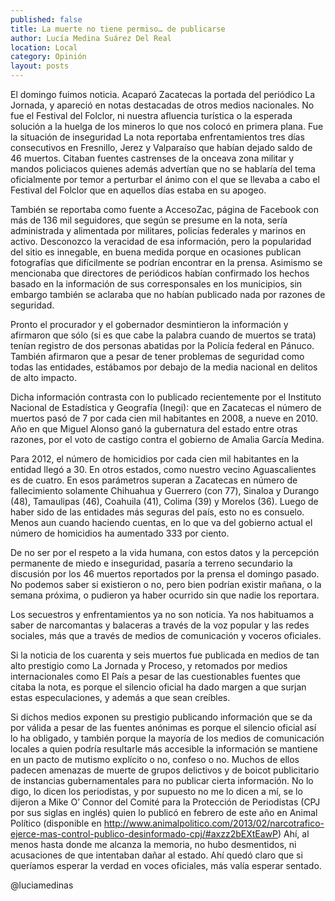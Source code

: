 ```yaml
---
published: false
title: La muerte no tiene permiso… de publicarse
author: Lucía Medina Suárez Del Real
location: Local
category: Opinión
layout: posts
---
```


El domingo fuimos noticia. Acaparó Zacatecas la portada del periódico La Jornada, y apareció en notas destacadas de otros medios nacionales. No fue el Festival del Folclor, ni nuestra afluencia turística o la esperada solución a la huelga de los mineros lo que nos colocó en primera plana. Fue la situación de inseguridad
La nota reportaba enfrentamientos tres días consecutivos en Fresnillo, Jerez y Valparaíso que habían dejado saldo de 46 muertos. Citaban fuentes castrenses de la onceava zona militar y mandos policiacos quienes además advertían que no se hablaría del tema oficialmente por temor a perturbar el ánimo con el que se llevaba a cabo el Festival del Folclor que en aquellos días estaba en su apogeo.  

También se reportaba como fuente a AccesoZac, página de Facebook con más de 136 mil seguidores, que según se presume en la nota, sería administrada y alimentada por militares, policías federales y marinos en activo. Desconozco la veracidad de esa información, pero la popularidad del sitio es innegable, en buena medida porque en ocasiones publican fotografías que difícilmente se podrían encontrar en la prensa. 
Asimismo se mencionaba que directores de periódicos habían confirmado los hechos basado en la información de sus corresponsales en los municipios, sin embargo también se aclaraba que no habían publicado nada por razones de seguridad. 

Pronto el procurador y el gobernador desmintieron la información y afirmaron que sólo (si es que cabe la palabra cuando de muertos se trata) tenían registro de dos personas abatidas por la Policía federal en Pánuco. También afirmaron que a pesar de tener problemas de seguridad como todas las entidades, estábamos por debajo de la media nacional en delitos  de alto impacto.

Dicha información contrasta con lo publicado recientemente por el Instituto Nacional de Estadística y Geografía (Inegi): que en Zacatecas el número de muertos pasó de 7 por cada cien mil habitantes en 2008, a nueve en 2010. Año en que Miguel Alonso ganó la gubernatura del estado entre otras razones, por el voto de castigo contra el gobierno de Amalia García Medina. 

Para 2012, el número de homicidios por cada cien mil habitantes en la entidad llegó a 30. En otros estados, como nuestro vecino Aguascalientes es de cuatro. En esos parámetros superan a Zacatecas en número de fallecimiento solamente Chihuahua y Guerrero (con 77), Sinaloa y Durango (48), Tamaulipas (46), Coahuila (41), Colima (39) y Morelos (36). Luego de haber sido de las entidades más seguras del país, esto no es consuelo. Menos aun cuando haciendo cuentas, en lo que va del gobierno actual el número de homicidios ha aumentado 333 por ciento. 

De no ser por el respeto a la vida humana, con estos datos y la percepción permanente de miedo e inseguridad, pasaría a terreno secundario la discusión por los 46 muertos reportados por la prensa el domingo pasado. No podemos saber si existieron o no, pero bien podrían existir mañana, o la semana próxima, o pudieron ya haber ocurrido sin que nadie los reportara. 

Los secuestros y enfrentamientos ya no son noticia. Ya nos habituamos a saber de narcomantas  y balaceras a través de la voz popular y las redes sociales, más que a través de medios de comunicación y voceros oficiales. 

Si la noticia de los cuarenta y seis muertos fue publicada en medios de tan alto prestigio como La Jornada y Proceso, y retomados por medios internacionales como El País a pesar de las cuestionables fuentes que citaba la nota, es porque el silencio oficial ha dado margen a que surjan estas especulaciones, y además a que sean creíbles. 

Si dichos medios exponen su prestigio publicando información que se da por válida a pesar de las fuentes anónimas es porque el silencio oficial así lo ha obligado, y también porque la mayoría de los medios de comunicación locales a quien podría resultarle más accesible la información se mantiene en un pacto de mutismo explícito o no, confeso o no. Muchos de ellos padecen amenazas de muerte de grupos delictivos y de boicot publicitario de instancias gubernamentales para no publicar cierta información. No lo digo, lo dicen los periodistas, y por supuesto no me lo dicen a mí, se lo dijeron a Mike O’ Connor del Comité para la Protección de Periodistas (CPJ por sus siglas en inglés) quien lo publicó en febrero de este año en Animal Político (disponible en http://www.animalpolitico.com/2013/02/narcotrafico-ejerce-mas-control-publico-desinformado-cpj/#axzz2bEXtEawP) Ahí, al menos hasta donde me alcanza la memoria, no hubo desmentidos, ni acusaciones de que intentaban dañar al estado. Ahí quedó claro que si queríamos esperar la verdad en voces oficiales, más valía esperar sentado. 

@luciamedinas
